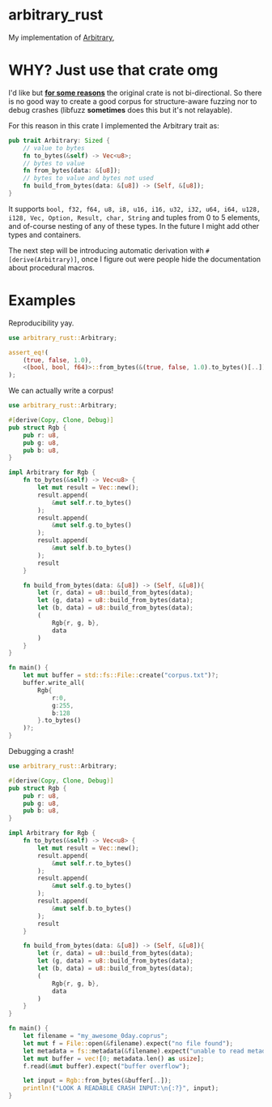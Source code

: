 # arbitrary_rust
My implementation of [Arbitrary](https://docs.rs/arbitrary/0.4.7/arbitrary/), 

# WHY? Just use that crate omg
I'd like but [**for some reasons**](https://github.com/rust-fuzz/arbitrary/issues/44) the original crate is not bi-directional.
So there is no good way to create a good corpus for structure-aware fuzzing nor to debug crashes (libfuzz **sometimes** does this but it's not relayable).

For this reason in this crate I implemented the Arbitrary trait as:
```rust
pub trait Arbitrary: Sized {
    // value to bytes
    fn to_bytes(&self) -> Vec<u8>;
    // bytes to value
    fn from_bytes(data: &[u8]);
    // bytes to value and bytes not used
    fn build_from_bytes(data: &[u8]) -> (Self, &[u8]);
}
```
It supports `bool, f32, f64, u8, i8, u16, i16, u32, i32, u64, i64, u128, i128, Vec, Option, Result, char, String`
and tuples from 0 to 5 elements, and of-course nesting of any of these types.
In the future I might add other types and containers.

The next step will be introducing automatic derivation with `#[derive(Arbitrary)]`, once I figure out were people hide the documentation about procedural macros.

# Examples

Reproducibility yay.
```rust
use arbitrary_rust::Arbitrary;

assert_eq!(
    (true, false, 1.0),
    <(bool, bool, f64)>::from_bytes(&(true, false, 1.0).to_bytes()[..])
);
```

We can actually write a corpus!
```rust
use arbitrary_rust::Arbitrary;

#[derive(Copy, Clone, Debug)]
pub struct Rgb {
    pub r: u8,
    pub g: u8,
    pub b: u8,
}

impl Arbitrary for Rgb {
    fn to_bytes(&self) -> Vec<u8> {
        let mut result = Vec::new();
        result.append(
            &mut self.r.to_bytes()
        );
        result.append(
            &mut self.g.to_bytes()
        );
        result.append(
            &mut self.b.to_bytes()
        );
        result
    }

    fn build_from_bytes(data: &[u8]) -> (Self, &[u8]){
        let (r, data) = u8::build_from_bytes(data);
        let (g, data) = u8::build_from_bytes(data);
        let (b, data) = u8::build_from_bytes(data);
        (
            Rgb{r, g, b},
            data
        )
    }
}

fn main() {
    let mut buffer = std::fs::File::create("corpus.txt")?;
    buffer.write_all(
        Rgb{
            r:0,
            g:255,
            b:128
        }.to_bytes()
    )?;
}

```

Debugging a crash!
```rust
use arbitrary_rust::Arbitrary;

#[derive(Copy, Clone, Debug)]
pub struct Rgb {
    pub r: u8,
    pub g: u8,
    pub b: u8,
}

impl Arbitrary for Rgb {
    fn to_bytes(&self) -> Vec<u8> {
        let mut result = Vec::new();
        result.append(
            &mut self.r.to_bytes()
        );
        result.append(
            &mut self.g.to_bytes()
        );
        result.append(
            &mut self.b.to_bytes()
        );
        result
    }

    fn build_from_bytes(data: &[u8]) -> (Self, &[u8]){
        let (r, data) = u8::build_from_bytes(data);
        let (g, data) = u8::build_from_bytes(data);
        let (b, data) = u8::build_from_bytes(data);
        (
            Rgb{r, g, b},
            data
        )
    }
}

fn main() {
    let filename = "my_awesome_0day.coprus";
    let mut f = File::open(&filename).expect("no file found");
    let metadata = fs::metadata(&filename).expect("unable to read metadata");
    let mut buffer = vec![0; metadata.len() as usize];
    f.read(&mut buffer).expect("buffer overflow");

    let input = Rgb::from_bytes(&buffer[..]);
    println!("LOOK A READABLE CRASH INPUT:\n{:?}", input);
}

```
